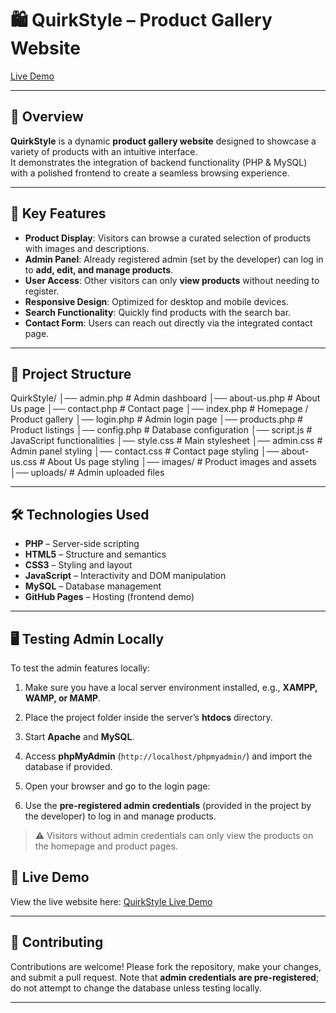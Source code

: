 # 🛍️ QuirkStyle – Product Gallery Website

[Live Demo](https://asraruddeen123.github.io/QuirkStyle-A-product-grallery/)

---

## 📌 Overview

**QuirkStyle** is a dynamic **product gallery website** designed to showcase a variety of products with an intuitive interface.  
It demonstrates the integration of backend functionality (PHP & MySQL) with a polished frontend to create a seamless browsing experience.

---

## 🚀 Key Features

- **Product Display**: Visitors can browse a curated selection of products with images and descriptions.  
- **Admin Panel**: Already registered admin (set by the developer) can log in to **add, edit, and manage products**.  
- **User Access**: Other visitors can only **view products** without needing to register.  
- **Responsive Design**: Optimized for desktop and mobile devices.  
- **Search Functionality**: Quickly find products with the search bar.  
- **Contact Form**: Users can reach out directly via the integrated contact page.  

---

## 📂 Project Structure

QuirkStyle/
│── admin.php # Admin dashboard
│── about-us.php # About Us page
│── contact.php # Contact page
│── index.php # Homepage / Product gallery
│── login.php # Admin login page
│── products.php # Product listings
│── config.php # Database configuration
│── script.js # JavaScript functionalities
│── style.css # Main stylesheet
│── admin.css # Admin panel styling
│── contact.css # Contact page styling
│── about-us.css # About Us page styling
│── images/ # Product images and assets
│── uploads/ # Admin uploaded files


---

## 🛠️ Technologies Used

- **PHP** – Server-side scripting  
- **HTML5** – Structure and semantics  
- **CSS3** – Styling and layout  
- **JavaScript** – Interactivity and DOM manipulation  
- **MySQL** – Database management  
- **GitHub Pages** – Hosting (frontend demo)  

---

## 🖥️ Testing Admin Locally

To test the admin features locally:

1. Make sure you have a local server environment installed, e.g., **XAMPP, WAMP, or MAMP**.  
2. Place the project folder inside the server’s **htdocs** directory.  
3. Start **Apache** and **MySQL**.  
4. Access **phpMyAdmin** (`http://localhost/phpmyadmin/`) and import the database if provided.  
5. Open your browser and go to the login page:

6. Use the **pre-registered admin credentials** (provided in the project by the developer) to log in and manage products.  

> ⚠️ Visitors without admin credentials can only view the products on the homepage and product pages.


## 📍 Live Demo

View the live website here: [QuirkStyle Live Demo](https://asraruddeen123.github.io/QuirkStyle-A-product-grallery/)

---

## 🤝 Contributing

Contributions are welcome! Please fork the repository, make your changes, and submit a pull request. Note that **admin credentials are pre-registered**; do not attempt to change the database unless testing locally.

---
